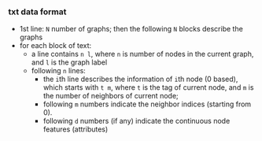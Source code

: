### txt data format

* 1st line: `N` number of graphs; then the following `N` blocks describe the graphs  
* for each block of text:
  - a line contains `n l`, where `n` is number of nodes in the current graph, and `l` is the graph label
  - following `n` lines:
    - the `i`th line describes the information of `i`th node (0 based), which starts with `t m`, where `t` is the tag of current node, and `m` is the number of neighbors of current node;
    - following `m` numbers indicate the neighbor indices (starting from 0).
    - following `d` numbers (if any) indicate the continuous node features (attributes)

